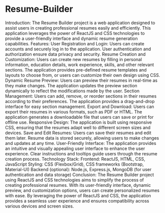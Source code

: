 # Resume-Builder
 Introduction: The Resume Builder project is a web application designed to assist users in creating professional resumes easily and efficiently. This application leverages the power of ReactJS and CSS technologies to provide a user-friendly interface and dynamic resume generation capabilities.  Features:  User Registration and Login:  Users can create accounts and securely log in to the application. User authentication and authorization ensure data privacy and security. Resume Creation and Customization:  Users can create new resumes by filling in personal information, education details, work experience, skills, and other relevant sections. The application provides pre-defined resume templates and layouts to choose from, or users can customize their own design using CSS. Dynamic Resume Preview:  Users can preview their resumes in real-time as they make changes. The application updates the preview section dynamically to reflect the modifications made by the user. Section Management:  Users can add, remove, or reorder sections in their resumes according to their preferences. The application provides a drag-and-drop interface for easy section management. Export and Download:  Users can export their resumes in various formats, such as PDF or HTML. The application generates a downloadable file that users can save or print for offline use. Responsive Design:  The application is built using responsive CSS, ensuring that the resumes adapt well to different screen sizes and devices. Save and Edit Resumes:  Users can save their resumes and edit them later. Resume data is stored securely, allowing users to make changes and updates at any time. User-Friendly Interface:  The application provides an intuitive and visually appealing user interface to enhance the user experience. Clear instructions and tooltips guide users through the resume creation process. Technology Stack:  Frontend: ReactJS, HTML, CSS, JavaScript Styling: CSS (Flexbox/Grid), CSS frameworks (Bootstrap, Material-UI) Backend (optional): Node.js, Express.js, MongoDB (for user authentication and data storage) Conclusion: The Resume Builder project using ReactJS and CSS technologies aims to simplify the process of creating professional resumes. With its user-friendly interface, dynamic preview, and customization options, users can create personalized resumes with ease. By leveraging the power of ReactJS and CSS, the application provides a seamless user experience and ensures compatibility across various devices and screen sizes.
